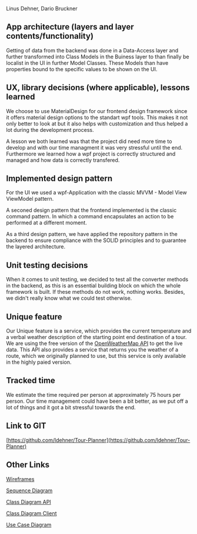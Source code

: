 Linus Dehner, Dario Bruckner
## App architecture (layers and layer contents/functionality)
 Getting of data from the backend was done in a Data-Access layer and further transformed into Class Models in the Buiness layer to than finally be localist in the UI in further Model Classes. These Models than have properties bound to the specific values to be shown on the UI. 

## UX, library decisions (where applicable), lessons learned
We choose to use MaterialDesign for our frontend design framework since it offers material design options to the standart wpf tools. This makes it not only better to look at but it also helps with customization and thus helped a lot during the development process.

A lesson we both learned was that the project did need more time to develop and with our time managment it was very stressful until the end. Furthermore we learned how a wpf project is correctly structured and managed and how data is correctly transfered.
## Implemented design pattern
For the UI we used a wpf-Application with the classic MVVM - Model View ViewModel pattern. 

A seconed design pattern that the frontend implemented is the classic command pattern. In which a command encapsulates an action to be performed at a different moment.

As a third design pattern, we have applied the repository pattern in the backend to ensure compliance with the SOLID principles and to guarantee the layered architecture.

## Unit testing decisions

When it comes to unit testing, we decided to test all the converter methods in the backend, as this is an essential building block on which the whole framework is built. If these methods do not work, nothing works. Besides, we didn't really know what we could test otherwise.

## Unique feature
Our Unique feature is a service, which provides the current temperature and a verbal weather description of the starting point end destination of a tour. We are using the free version of the [OpenWeatherMap API](https://openweathermap.org/api) to get the live data. This API also provides a service that returns you the weather of a route, which we originally planned to use, but this service is only available in the highly paied version.
## Tracked time
We estimate the time required per person at approximately 75 hours per person. Our time management could have been a bit better, as we put off a lot of things and it got a bit stressful towards the end.
## Link to GIT
[https://github.com/ldehner/Tour-Planner](https://github.com/ldehner/Tour-Planner)

## Other Links

[Wireframes](https://github.com/ldehner/Tour-Planner/blob/main/WireFrame_TourPlanner.pdf)

[Sequence Diagram](https://github.com/ldehner/Tour-Planner/blob/main/SequenceDiagram.png)

[Class Diagram API](https://github.com/ldehner/Tour-Planner/blob/main/ClassDiagrammRest.png)

[Class Diagram Client](https://github.com/ldehner/Tour-Planner/blob/main/ClassDiagrammClient.png)

[Use Case Diagram](https://github.com/ldehner/Tour-Planner/blob/main/UseCase.png)
